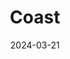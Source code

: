 ---  
layout: startup_page  
title: "Coast"  
id: "coastpay.com"  
permalink: "/coastcoastpay.com03212024/"  
website: "https://coastpay.com/"  
funding_round: ""  
funding_amount: "$92M"  
investors: "BoxGroup, Avid Ventures, Accel, Insight Partners, Better Tomorrow Ventures, Vesey Ventures"  
about: "Coast provides a simple and smart way for US companies to manage fuel and fleet spending. Its software gives fleet managers powerful controls, using real-time data to authorize transactions and prevent abuse, saving businesses money and time. The platform integrates with various fuel brands and retailers, offering discounts and enhanced security features."  
markets: "Fintech, Financial Services"  
hq: "New York, New York, United States"  
founded_year: "2020"  
linkedin: "https://www.linkedin.com/company/coastpay"  
twitter: "https://twitter.com/coastpayments"  
instagram: ""  
facebook: "https://www.facebook.com/CoastPay"  
crunchbase: "https://www.crunchbase.com/organization/coast-967f?utm_source=linkedin&utm_medium=referral&utm_campaign=linkedin_companies&utm_content=profile_cta_anon&trk=funding_crunchbase"  
pitchbook: "https://pitchbook.com/profiles/company/469286-02"  

date_display: "21-Mar-2024"  
date: "2024-03-21"

# SEO Optimization  
meta_title: "Coast -  Funding ($92M)"  
meta_description: "Coast, Coast provides a simple and smart way for US companies to manage fuel and fleet spending. Its software gives fleet managers powerful controls, using r..."  
meta_keywords: "Coast, Fintech, Financial Services,  funding"  
canonical_url: "https://startup.projectstartups.com/coastcoastpay.com03212024/"  
---